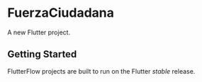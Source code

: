# FuerzaCiudadana

A new Flutter project.

## Getting Started

FlutterFlow projects are built to run on the Flutter _stable_ release.

